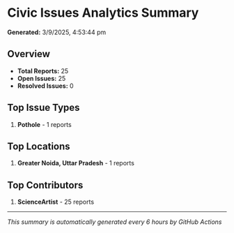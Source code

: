 #  Civic Issues Analytics Summary

**Generated:** 3/9/2025, 4:53:44 pm

##  Overview
- **Total Reports:** 25
- **Open Issues:** 25
- **Resolved Issues:** 0

##  Top Issue Types
1. **Pothole** - 1 reports

##  Top Locations
1. **Greater Noida, Uttar Pradesh** - 1 reports

##  Top Contributors
1. **ScienceArtist** - 25 reports

---
*This summary is automatically generated every 6 hours by GitHub Actions*
